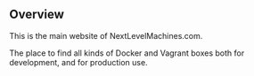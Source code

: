 ## Overview

This is the main website of NextLevelMachines.com.

The place to find all kinds of Docker and Vagrant boxes both for
development, and for production use.
